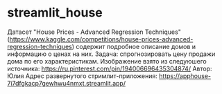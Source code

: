 # streamlit_house
Датасет "House Prices - Advanced Regression Techniques" (https://www.kaggle.com/competitions/house-prices-advanced-regression-techniques) содержит подробное описание домов и  информацию о ценах на них. Задача: спрогнозировать цену продажи дома по его характеристикам.
Изображение взято из следуюшего источника: https://ru.pinterest.com/pin/194006696435304874/
Автор: Юлия
Адрес развернутого стримлит-приложения: https://apphouse-7i7dfgkacp7gewhwu4nmxt.streamlit.app/
